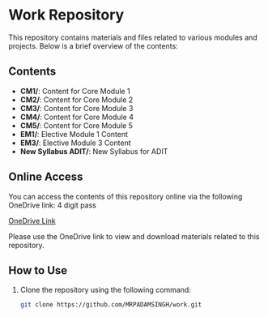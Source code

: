 # Work Repository

This repository contains materials and files related to various modules and projects. Below is a brief overview of the contents:

## Contents
- **CM1/**: Content for Core Module 1
- **CM2/**: Content for Core Module 2
- **CM3/**: Content for Core Module 3
- **CM4/**: Content for Core Module 4
- **CM5/**: Content for Core Module 5
- **EM1/**: Elective Module 1 Content
- **EM3/**: Elective Module 3 Content
- **New Syllabus ADIT/**: New Syllabus for ADIT

## Online Access
You can access the contents of this repository online via the following OneDrive link:
4 digit pass

[OneDrive Link](https://dusolorg-my.sharepoint.com/:f:/g/personal/21-1-42-023272_sol-du_ac_in/EqUbEvcyK-FAiJYqvIS1uQIBZ8t9CgJp_Mz10Jvm2RF6vQ?e=2qV29B)


Please use the OneDrive link to view and download materials related to this repository.

## How to Use
1. Clone the repository using the following command:
   ```bash
   git clone https://github.com/MRPADAMSINGH/work.git
